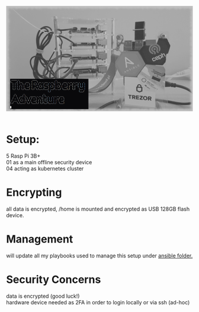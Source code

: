 ![my setup](pics/pi.jpg?raw=true "Raspberry")
<br><br>
# Setup: 
5 Rasp Pi 3B+ <br>
01 as a main offline security device <br>
04 acting as kubernetes cluster <br>

# Encrypting
all data is encrypted, /home is mounted and encrypted as USB 128GB flash device. <br>

# Management
will update all my playbooks used to manage this setup under <a href=ansible>ansible folder.</a> <br>

<!-- ![strip](pics/strip.jpg?raw=true "strip") -->
# Security Concerns
data is encrypted (good luck!) <br>
hardware device needed as 2FA in order to login locally or via ssh (ad-hoc) <br>